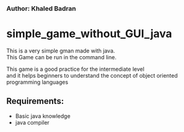 ### Author: Khaled Badran


# simple_game_without_GUI_java

This is a very simple gman made with java.<br>
This Game can be run in the command line.<br>

This game is a good practice for the intermediate level<br>
and it helps beginners to understand the concept of object oriented programming languages<br>


## Requirements:

- Basic java knowledge
- java compiler